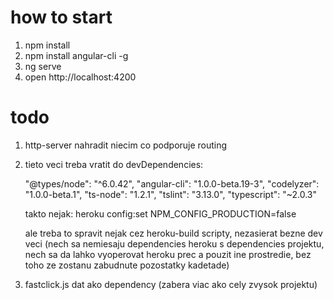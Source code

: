 # how to start
1. npm install
2. npm install angular-cli -g
3. ng serve
4. open http://localhost:4200




# todo
1. http-server nahradit niecim co podporuje routing
2. tieto veci treba vratit do devDependencies:

    "@types/node": "^6.0.42",
    "angular-cli": "1.0.0-beta.19-3",
    "codelyzer": "1.0.0-beta.1",
    "ts-node": "1.2.1",
    "tslint": "3.13.0",
    "typescript": "~2.0.3"

    takto nejak:
    	heroku config:set NPM_CONFIG_PRODUCTION=false

    ale treba to spravit nejak cez heroku-build scripty, nezasierat bezne dev veci (nech sa nemiesaju dependencies heroku s dependencies projektu, nech sa da lahko vyoperovat heroku prec a pouzit ine prostredie, bez toho ze zostanu zabudnute pozostatky kadetade)

3. fastclick.js dat ako dependency (zabera viac ako cely zvysok projektu)

